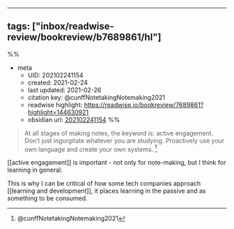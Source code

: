 
---
tags: ["inbox/readwise-review/bookreview/b7689861/hl"]
---
%%
- meta
	- UID: 202102241154
	- created: 2021-02-24
	- last updated: 2021-02-26
	- citation key: @cunffNotetakingNotemaking2021
	- readwise highlight: https://readwise.io/bookreview/7689861?highlight=144630921
	- obsidian url: [202102241154](obsidian://open?vault=readwise-review-inbox&file=inbox%2Fzets%2F202102241154%20RW-R%20Active%20Engagement%20is%20important%20to%20make%20the%20move%20to%20note%20making)
%%

> At all stages of making notes, the keyword is: active engagement. Don’t just ingurgitate whatever you are studying. Proactively use your own language and create your own systems. [^1]

[[active engagement]] is important - not only for note-making, but I think for learning in general.

This is why I can be critical of how some tech companies approach [[learning and development]], it places learning in the passive and as something to be consumed.

[^1]: @cunffNotetakingNotemaking2021